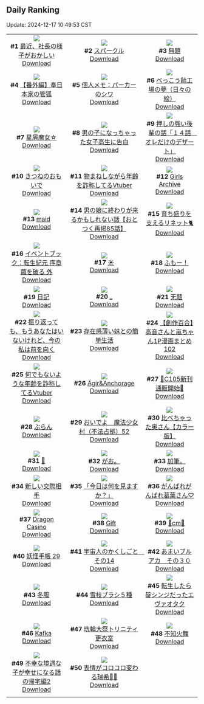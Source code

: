 ## Daily Ranking
Update: 2024-12-17 10:49:53 CST

|      |      |      |
| :----: | :----: | :----: |
| ![](https://i.pixiv.re/c/240x480/img-master/img/2024/12/14/16/34/55/125177760_p0_master1200.jpg)<br>**#1** [最近、社長の様子がおかしい](https://www.pixiv.net/artworks/125177760)<br>[Download](https://i.pixiv.re/img-original/img/2024/12/14/16/34/55/125177760_p0.jpg) | ![](https://i.pixiv.re/c/240x480/img-master/img/2024/12/14/00/01/18/125160058_p0_master1200.jpg)<br>**#2** [スパークル](https://www.pixiv.net/artworks/125160058)<br>[Download](https://i.pixiv.re/img-original/img/2024/12/14/00/01/18/125160058_p0.png) | ![](https://i.pixiv.re/c/240x480/img-master/img/2024/12/14/20/19/09/125184144_p0_master1200.jpg)<br>**#3** [無題](https://www.pixiv.net/artworks/125184144)<br>[Download](https://i.pixiv.re/img-original/img/2024/12/14/20/19/09/125184144_p0.jpg) |
| ![](https://i.pixiv.re/c/240x480/img-master/img/2024/12/15/19/50/36/125216840_p0_master1200.jpg)<br>**#4** [【番外編】奉日本家の管狐](https://www.pixiv.net/artworks/125216840)<br>[Download](https://i.pixiv.re/img-original/img/2024/12/15/19/50/36/125216840_p0.png) | ![](https://i.pixiv.re/c/240x480/img-master/img/2024/12/14/07/42/57/125167728_p0_master1200.jpg)<br>**#5** [個人メモ：パーカーのシワ](https://www.pixiv.net/artworks/125167728)<br>[Download](https://i.pixiv.re/img-original/img/2024/12/14/07/42/57/125167728_p0.jpg) | ![](https://i.pixiv.re/c/240x480/img-master/img/2024/12/14/07/30/03/125167586_p0_master1200.jpg)<br>**#6** [べっこう飴工場の夢（日々の絵）](https://www.pixiv.net/artworks/125167586)<br>[Download](https://i.pixiv.re/img-original/img/2024/12/14/07/30/03/125167586_p0.jpg) |
| ![](https://i.pixiv.re/c/240x480/img-master/img/2024/12/15/08/30/01/125200830_p0_master1200.jpg)<br>**#7** [星屑魔女☆](https://www.pixiv.net/artworks/125200830)<br>[Download](https://i.pixiv.re/img-original/img/2024/12/15/08/30/01/125200830_p0.jpg) | ![](https://i.pixiv.re/c/240x480/img-master/img/2024/12/15/00/01/57/125192071_p0_master1200.jpg)<br>**#8** [男の子になっちゃった女子高生に告白](https://www.pixiv.net/artworks/125192071)<br>[Download](https://i.pixiv.re/img-original/img/2024/12/15/00/01/57/125192071_p0.jpg) | ![](https://i.pixiv.re/c/240x480/img-master/img/2024/12/14/00/04/04/125160306_p0_master1200.jpg)<br>**#9** [押しの強い後輩の話「１４話　オレだけのデザート」](https://www.pixiv.net/artworks/125160306)<br>[Download](https://i.pixiv.re/img-original/img/2024/12/14/00/04/04/125160306_p0.jpg) |
| ![](https://i.pixiv.re/c/240x480/img-master/img/2024/12/14/00/42/25/125161614_p0_master1200.jpg)<br>**#10** [きつねのおもいで](https://www.pixiv.net/artworks/125161614)<br>[Download](https://i.pixiv.re/img-original/img/2024/12/14/00/42/25/125161614_p0.jpg) | ![](https://i.pixiv.re/c/240x480/img-master/img/2024/12/14/21/11/16/125185911_p0_master1200.jpg)<br>**#11** [物まねしながら年齢を詐称してるVtuber](https://www.pixiv.net/artworks/125185911)<br>[Download](https://i.pixiv.re/img-original/img/2024/12/14/21/11/16/125185911_p0.png) | ![](https://i.pixiv.re/c/240x480/img-master/img/2024/12/14/00/00/48/125159991_p0_master1200.jpg)<br>**#12** [Girls Archive](https://www.pixiv.net/artworks/125159991)<br>[Download](https://i.pixiv.re/img-original/img/2024/12/14/00/00/48/125159991_p0.jpg) |
| ![](https://i.pixiv.re/c/240x480/img-master/img/2024/12/14/00/00/19/125159877_p0_master1200.jpg)<br>**#13** [maid](https://www.pixiv.net/artworks/125159877)<br>[Download](https://i.pixiv.re/img-original/img/2024/12/14/00/00/19/125159877_p0.jpg) | ![](https://i.pixiv.re/c/240x480/img-master/img/2024/12/14/12/00/46/125172064_p0_master1200.jpg)<br>**#14** [男の娘に終わりが来るかもしれない話【おとつく再掲85話】](https://www.pixiv.net/artworks/125172064)<br>[Download](https://i.pixiv.re/img-original/img/2024/12/14/12/00/46/125172064_p0.jpg) | ![](https://i.pixiv.re/c/240x480/img-master/img/2024/12/14/19/53/33/125183260_p0_master1200.jpg)<br>**#15** [育ち盛りを支えるリネット🐈](https://www.pixiv.net/artworks/125183260)<br>[Download](https://i.pixiv.re/img-original/img/2024/12/14/19/53/33/125183260_p0.png) |
| ![](https://i.pixiv.re/c/240x480/img-master/img/2024/12/15/00/32/48/125193361_p0_master1200.jpg)<br>**#16** [イベントブック：転生紀元 序章 繭を破る 外](https://www.pixiv.net/artworks/125193361)<br>[Download](https://i.pixiv.re/img-original/img/2024/12/15/00/32/48/125193361_p0.jpg) | ![](https://i.pixiv.re/c/240x480/img-master/img/2024/12/15/01/12/54/125194559_p0_master1200.jpg)<br>**#17** [☀](https://www.pixiv.net/artworks/125194559)<br>[Download](https://i.pixiv.re/img-original/img/2024/12/15/01/12/54/125194559_p0.jpg) | ![](https://i.pixiv.re/c/240x480/img-master/img/2024/12/14/00/42/35/125161618_p0_master1200.jpg)<br>**#18** [ふもー！](https://www.pixiv.net/artworks/125161618)<br>[Download](https://i.pixiv.re/img-original/img/2024/12/14/00/42/35/125161618_p0.jpg) |
| ![](https://i.pixiv.re/c/240x480/img-master/img/2024/12/14/18/58/19/125181689_p0_master1200.jpg)<br>**#19** [日記](https://www.pixiv.net/artworks/125181689)<br>[Download](https://i.pixiv.re/img-original/img/2024/12/14/18/58/19/125181689_p0.png) | ![](https://i.pixiv.re/c/240x480/img-master/img/2024/12/14/22/08/20/125187871_p0_master1200.jpg)<br>**#20** [_](https://www.pixiv.net/artworks/125187871)<br>[Download](https://i.pixiv.re/img-original/img/2024/12/14/22/08/20/125187871_p0.jpg) | ![](https://i.pixiv.re/c/240x480/img-master/img/2024/12/15/00/00/13/125191782_p0_master1200.jpg)<br>**#21** [无题](https://www.pixiv.net/artworks/125191782)<br>[Download](https://i.pixiv.re/img-original/img/2024/12/15/00/00/13/125191782_p0.png) |
| ![](https://i.pixiv.re/c/240x480/img-master/img/2024/12/14/00/00/39/125159959_p0_master1200.jpg)<br>**#22** [振り返っても、もうあなたはいないけれど、今の私は前を向く](https://www.pixiv.net/artworks/125159959)<br>[Download](https://i.pixiv.re/img-original/img/2024/12/14/00/00/39/125159959_p0.png) | ![](https://i.pixiv.re/c/240x480/img-master/img/2024/12/14/00/32/33/125161343_p0_master1200.jpg)<br>**#23** [存在感薄い妹との簡単生活](https://www.pixiv.net/artworks/125161343)<br>[Download](https://i.pixiv.re/img-original/img/2024/12/14/00/32/33/125161343_p0.jpg) | ![](https://i.pixiv.re/c/240x480/img-master/img/2024/12/14/00/02/11/125160160_p0_master1200.jpg)<br>**#24** [【創作百合】高音さんと嵐ちゃん1P漫画まとめ102](https://www.pixiv.net/artworks/125160160)<br>[Download](https://i.pixiv.re/img-original/img/2024/12/14/00/02/11/125160160_p0.jpg) |
| ![](https://i.pixiv.re/c/240x480/img-master/img/2024/12/15/21/06/50/125219599_p0_master1200.jpg)<br>**#25** [何でもないような年齢を詐称してるVtuber](https://www.pixiv.net/artworks/125219599)<br>[Download](https://i.pixiv.re/img-original/img/2024/12/15/21/06/50/125219599_p0.png) | ![](https://i.pixiv.re/c/240x480/img-master/img/2024/12/14/00/00/18/125159866_p0_master1200.jpg)<br>**#26** [Ägir&Anchorage](https://www.pixiv.net/artworks/125159866)<br>[Download](https://i.pixiv.re/img-original/img/2024/12/14/00/00/18/125159866_p0.png) | ![](https://i.pixiv.re/c/240x480/img-master/img/2024/12/15/00/05/35/125192333_p0_master1200.jpg)<br>**#27** [🩵C105新刊通販開始🩷](https://www.pixiv.net/artworks/125192333)<br>[Download](https://i.pixiv.re/img-original/img/2024/12/15/00/05/35/125192333_p0.jpg) |
| ![](https://i.pixiv.re/c/240x480/img-master/img/2024/12/14/00/00/27/125159906_p0_master1200.jpg)<br>**#28** [ぶらん](https://www.pixiv.net/artworks/125159906)<br>[Download](https://i.pixiv.re/img-original/img/2024/12/14/00/00/27/125159906_p0.png) | ![](https://i.pixiv.re/c/240x480/img-master/img/2024/12/14/07/08/43/125167340_p0_master1200.jpg)<br>**#29** [おいでよ　魔法少女村（不法占拠）52](https://www.pixiv.net/artworks/125167340)<br>[Download](https://i.pixiv.re/img-original/img/2024/12/14/07/08/43/125167340_p0.png) | ![](https://i.pixiv.re/c/240x480/img-master/img/2024/12/14/00/02/14/125160166_p0_master1200.jpg)<br>**#30** [比べちゃった奥さん【カラー版】](https://www.pixiv.net/artworks/125160166)<br>[Download](https://i.pixiv.re/img-original/img/2024/12/14/00/02/14/125160166_p0.jpg) |
| ![](https://i.pixiv.re/c/240x480/img-master/img/2024/12/15/00/00/29/125191867_p0_master1200.jpg)<br>**#31** [🎵](https://www.pixiv.net/artworks/125191867)<br>[Download](https://i.pixiv.re/img-original/img/2024/12/15/00/00/29/125191867_p0.png) | ![](https://i.pixiv.re/c/240x480/img-master/img/2024/12/14/20/55/49/125185236_p0_master1200.jpg)<br>**#32** [がお。](https://www.pixiv.net/artworks/125185236)<br>[Download](https://i.pixiv.re/img-original/img/2024/12/14/20/55/49/125185236_p0.jpg) | ![](https://i.pixiv.re/c/240x480/img-master/img/2024/12/14/05/09/35/125165941_p0_master1200.jpg)<br>**#33** [加筆。](https://www.pixiv.net/artworks/125165941)<br>[Download](https://i.pixiv.re/img-original/img/2024/12/14/05/09/35/125165941_p0.jpg) |
| ![](https://i.pixiv.re/c/240x480/img-master/img/2024/12/15/00/17/50/125192815_p0_master1200.jpg)<br>**#34** [新しい交際相手](https://www.pixiv.net/artworks/125192815)<br>[Download](https://i.pixiv.re/img-original/img/2024/12/15/00/17/50/125192815_p0.jpg) | ![](https://i.pixiv.re/c/240x480/img-master/img/2024/12/14/00/06/44/125160445_p0_master1200.jpg)<br>**#35** [「今日は何を見ますか？」](https://www.pixiv.net/artworks/125160445)<br>[Download](https://i.pixiv.re/img-original/img/2024/12/14/00/06/44/125160445_p0.png) | ![](https://i.pixiv.re/c/240x480/img-master/img/2024/12/14/01/04/08/125162220_p0_master1200.jpg)<br>**#36** [がんばれがんばれ葛葉さん♡](https://www.pixiv.net/artworks/125162220)<br>[Download](https://i.pixiv.re/img-original/img/2024/12/14/01/04/08/125162220_p0.jpg) |
| ![](https://i.pixiv.re/c/240x480/img-master/img/2024/12/14/18/30/12/125180948_p0_master1200.jpg)<br>**#37** [Dragon Casino](https://www.pixiv.net/artworks/125180948)<br>[Download](https://i.pixiv.re/img-original/img/2024/12/14/18/30/12/125180948_p0.jpg) | ![](https://i.pixiv.re/c/240x480/img-master/img/2024/12/14/00/01/10/125160042_p0_master1200.jpg)<br>**#38** [Gift](https://www.pixiv.net/artworks/125160042)<br>[Download](https://i.pixiv.re/img-original/img/2024/12/14/00/01/10/125160042_p0.png) | ![](https://i.pixiv.re/c/240x480/img-master/img/2024/12/14/20/49/47/125185060_p0_master1200.jpg)<br>**#39** [👗cm👗](https://www.pixiv.net/artworks/125185060)<br>[Download](https://i.pixiv.re/img-original/img/2024/12/14/20/49/47/125185060_p0.png) |
| ![](https://i.pixiv.re/c/240x480/img-master/img/2024/12/15/00/14/44/125192709_p0_master1200.jpg)<br>**#40** [妖怪手帳 29](https://www.pixiv.net/artworks/125192709)<br>[Download](https://i.pixiv.re/img-original/img/2024/12/15/00/14/44/125192709_p0.jpg) | ![](https://i.pixiv.re/c/240x480/img-master/img/2024/12/14/00/09/42/125160551_p0_master1200.jpg)<br>**#41** [宇宙人のかくしごと　その14](https://www.pixiv.net/artworks/125160551)<br>[Download](https://i.pixiv.re/img-original/img/2024/12/14/00/09/42/125160551_p0.png) | ![](https://i.pixiv.re/c/240x480/img-master/img/2024/12/14/00/00/17/125159860_p0_master1200.jpg)<br>**#42** [あまいブルアカ　その３０](https://www.pixiv.net/artworks/125159860)<br>[Download](https://i.pixiv.re/img-original/img/2024/12/14/00/00/17/125159860_p0.png) |
| ![](https://i.pixiv.re/c/240x480/img-master/img/2024/12/14/19/09/42/125182080_p0_master1200.jpg)<br>**#43** [冬服](https://www.pixiv.net/artworks/125182080)<br>[Download](https://i.pixiv.re/img-original/img/2024/12/14/19/09/42/125182080_p0.jpg) | ![](https://i.pixiv.re/c/240x480/img-master/img/2024/12/15/06/19/23/125199120_p0_master1200.jpg)<br>**#44** [雪枝ブラシ５種](https://www.pixiv.net/artworks/125199120)<br>[Download](https://i.pixiv.re/img-original/img/2024/12/15/06/19/23/125199120_p0.jpg) | ![](https://i.pixiv.re/c/240x480/img-master/img/2024/12/14/16/48/00/125178052_p0_master1200.jpg)<br>**#45** [転生したら碇シンジだったエヴァオタク](https://www.pixiv.net/artworks/125178052)<br>[Download](https://i.pixiv.re/img-original/img/2024/12/14/16/48/00/125178052_p0.jpg) |
| ![](https://i.pixiv.re/c/240x480/img-master/img/2024/12/14/12/36/25/125172880_p0_master1200.jpg)<br>**#46** [Kafka](https://www.pixiv.net/artworks/125172880)<br>[Download](https://i.pixiv.re/img-original/img/2024/12/14/12/36/25/125172880_p0.png) | ![](https://i.pixiv.re/c/240x480/img-master/img/2024/12/15/08/00/04/125200393_p0_master1200.jpg)<br>**#47** [晄輪大祭トリニティ更衣室](https://www.pixiv.net/artworks/125200393)<br>[Download](https://i.pixiv.re/img-original/img/2024/12/15/08/00/04/125200393_p0.jpg) | ![](https://i.pixiv.re/c/240x480/img-master/img/2024/12/14/20/16/08/125184053_p0_master1200.jpg)<br>**#48** [不知火舞](https://www.pixiv.net/artworks/125184053)<br>[Download](https://i.pixiv.re/img-original/img/2024/12/14/20/16/08/125184053_p0.jpg) |
| ![](https://i.pixiv.re/c/240x480/img-master/img/2024/12/14/21/00/16/125185427_p0_master1200.jpg)<br>**#49** [不幸な境遇な子が幸せになる話の帰宅編2](https://www.pixiv.net/artworks/125185427)<br>[Download](https://i.pixiv.re/img-original/img/2024/12/14/21/00/16/125185427_p0.jpg) | ![](https://i.pixiv.re/c/240x480/img-master/img/2024/12/14/22/44/28/125189085_p0_master1200.jpg)<br>**#50** [表情がコロコロ変わる瑞希🫶🏻️︎](https://www.pixiv.net/artworks/125189085)<br>[Download](https://i.pixiv.re/img-original/img/2024/12/14/22/44/28/125189085_p0.png) |
|      |
